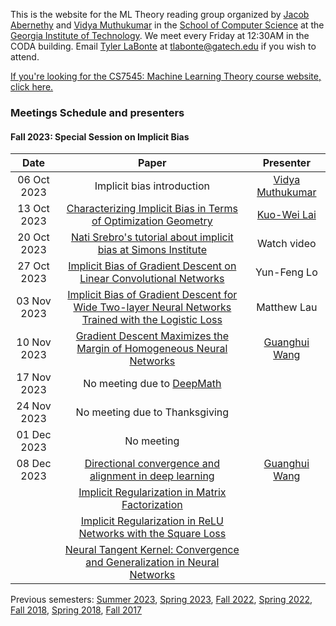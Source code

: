 This is the website for the ML Theory reading group organized by [Jacob Abernethy](https://www.cc.gatech.edu/~jabernethy9/) and [Vidya Muthukumar](https://vmuthukumar.ece.gatech.edu/) in the [School of Computer Science](https://www.scs.gatech.edu/) at the [Georgia Institute of Technology](http://www.gatech.edu/). We meet every Friday at 12:30AM in the CODA building. Email [Tyler LaBonte](https://tyler-labonte.com) at <tlabonte@gatech.edu> if you wish to attend.

[If you're looking for the CS7545: Machine Learning Theory course website, click here.](./CS7545)

### Meetings Schedule and presenters

#### Fall 2023: Special Session on Implicit Bias

| Date        | Paper                                                                                                            | Presenter                                               |
| :---------: | :----------------------------------------------------------------------------------------------------------------------------: | :--------------------------------------------------------------------------: |
| 06 Oct 2023 | Implicit bias introduction                    | [Vidya Muthukumar](https://vmuthukumar.ece.gatech.edu/)                               |
| 13 Oct 2023 | [Characterizing Implicit Bias in Terms of Optimization Geometry](https://proceedings.mlr.press/v80/gunasekar18a.html)                               | [Kuo-Wei Lai](https://kuoweilai.com/)                                |
| 20 Oct 2023  | [Nati Srebro's tutorial about implicit bias at Simons Institute](https://simons.berkeley.edu/talks/tutorial-implicit-bias-ii)                               | Watch video                                                                    |
| 27 Oct 2023 | [Implicit Bias of Gradient Descent on Linear Convolutional Networks](https://proceedings.neurips.cc/paper/2018/hash/0e98aeeb54acf612b9eb4e48a269814c-Abstract.html)                               | Yun-Feng Lo                                                            | 
| 03 Nov 2023 | [Implicit Bias of Gradient Descent for Wide Two-layer Neural Networks Trained with the Logistic Loss](https://proceedings.mlr.press/v125/chizat20a.html)                               | Matthew Lau                                                                 |
| 10 Nov 2023 | [Gradient Descent Maximizes the Margin of Homogeneous Neural Networks](https://arxiv.org/abs/1906.05890)               | [Guanghui Wang](https://guanghui-wang-gatech.github.io/) |
| 17 Nov 2023 |  No meeting due to [DeepMath](https://deepmath-conference.com/)             |                                   |
| 24 Nov 2023 |  No meeting due to Thanksgiving                                                                     |                                                                              |
| 01 Dec 2023 |  No meeting                                               |                                                                           |
| 08 Dec 2023 | [Directional convergence and alignment in deep learning](https://arxiv.org/abs/2006.06657)                                        | [Guanghui Wang](https://guanghui-wang-gatech.github.io/)                                                                             |
|  | [Implicit Regularization in Matrix Factorization](https://arxiv.org/abs/1705.09280)                     |                                  |
|  | [Implicit Regularization in ReLU Networks with the Square Loss](https://arxiv.org/abs/2012.05156)                  |                                 |
|  | [Neural Tangent Kernel: Convergence and Generalization in Neural Networks](https://arxiv.org/abs/1806.07572)       |                                        |

Previous semesters: [Summer 2023](summer23), [Spring 2023](spring23), [Fall 2022](fall22), [Spring 2022](spring22), [Fall 2018](fall18), [Spring 2018](spring18), [Fall 2017](fall17)

